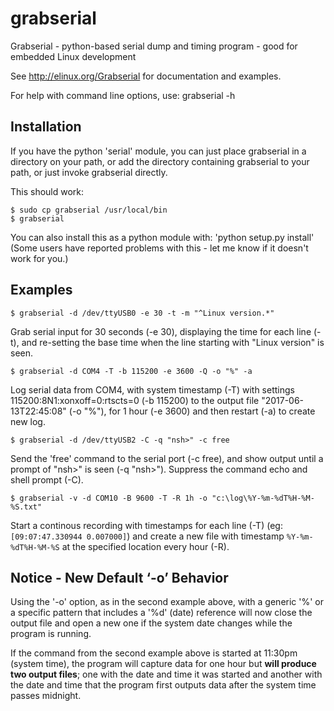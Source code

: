 grabserial
==========

Grabserial - python-based serial dump and timing program - good for
embedded Linux development

See http://elinux.org/Grabserial for documentation and examples.

For help with command line options, use: grabserial -h

Installation
------------
If you have the python 'serial' module, you can just place grabserial
in a directory on your path, or add the directory containing grabserial
to your path, or just invoke grabserial directly.

This should work:

    $ sudo cp grabserial /usr/local/bin
    $ grabserial

You can also install this as a python module with: 'python setup.py install'
(Some users have reported problems with this - let me know if it doesn't
work for you.)

Examples
--------

    $ grabserial -d /dev/ttyUSB0 -e 30 -t -m "^Linux version.*"

Grab serial input for 30 seconds (-e 30), displaying the time for each
line (-t), and re-setting the base time when the line starting with
"Linux version" is seen.

    $ grabserial -d COM4 -T -b 115200 -e 3600 -Q -o "%" -a

Log serial data from COM4, with system timestamp (-T)
with settings 115200:8N1:xonxoff=0:rtscts=0 (-b 115200)
to the output file "2017-06-13T22:45:08" (-o "%"), for 1 hour (-e 3600)
and then restart (-a) to create new log.

    $ grabserial -d /dev/ttyUSB2 -C -q "nsh>" -c free

Send the 'free' command to the serial port (-c free), and show output
until a prompt of "nsh>" is seen (-q "nsh>"). Suppress the command echo
and shell prompt (-C).

    $ grabserial -v -d COM10 -B 9600 -T -R 1h -o "c:\log\%Y-%m-%dT%H-%M-%S.txt"

Start a continous recording with timestamps for each line (-T)
(eg: `[09:07:47.330944 0.007000]`) and create a new file with
timestamp `%Y-%m-%dT%H-%M-%S` at the specified location every hour (-R).

Notice - New Default ‘-o’ Behavior
----------------------------------
Using the '-o' option, as in the second example above, with a generic '%'
or a specific pattern that includes a '%d' (date) reference will now close
the output file and open a new one if the system date changes while the
program is running.

If the command from the second example above is started at 11:30pm (system
time), the program will capture data for one hour but **will produce two
output files**; one with the date and time it was started and another with
the date and time that the program first outputs data after the system
time passes midnight.

